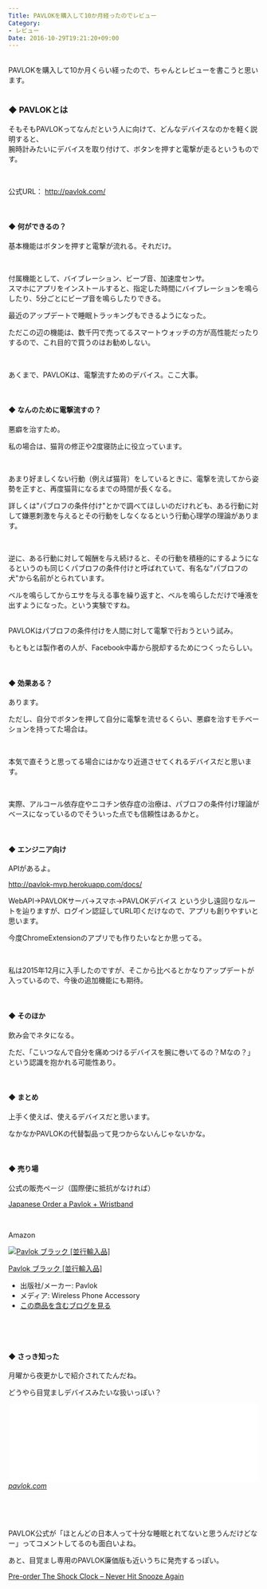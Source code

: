 ```yaml
---
Title: PAVLOKを購入して10か月経ったのでレビュー
Category:
- レビュー
Date: 2016-10-29T19:21:20+09:00
---
```


<p><br />PAVLOKを購入して10か月くらい経ったので、ちゃんとレビューを書こうと思います。</p>
<p><img class="magnifiable" src="https://cdn-ak2.f.st-hatena.com/images/fotolife/a/alfe1025/20010311/20010311234020.jpg" alt="" /></p>

### ◆ PAVLOKとは

<p>そもそもPAVLOKってなんだという人に向けて、どんなデバイスなのかを軽く説明すると、<br />腕時計みたいにデバイスを取り付けて、ボタンを押すと電撃が走るというものです。</p>
<p> </p>
<p>公式URL： <a href="http://pavlok.com/">http://pavlok.com/</a></p>
<p> </p>
<h4>◆ 何ができるの？</h4>
<p>基本機能はボタンを押すと電撃が流れる。それだけ。</p>
<p> </p>
<p>付属機能として、バイブレーション、ビープ音、加速度センサ。<br />スマホにアプリをインストールすると、指定した時間にバイブレーションを鳴らしたり、5分ごとにビープ音を鳴らしたりできる。</p>
<p>最近のアップデートで睡眠トラッキングもできるようになった。</p>
<p>ただこの辺の機能は、数千円で売ってるスマートウォッチの方が高性能だったりするので、これ目的で買うのはお勧めしない。</p>
<p> </p>
<p>あくまで、PAVLOKは、電撃流すためのデバイス。ここ大事。</p>
<p> </p>
<h4>◆ なんのために電撃流すの？</h4>
<p>悪癖を治すため。</p>
<p>私の場合は、猫背の修正や2度寝防止に役立っています。</p>
<p> </p>
<p>あまり好ましくない行動（例えば猫背）をしているときに、電撃を流してから姿勢を正すと、再度猫背になるまでの時間が長くなる。</p>
<p>詳しくは"パブロフの条件付け"とかで調べてほしいのだけれども、ある行動に対して嫌悪刺激を与えるとその行動をしなくなるという行動心理学の理論があります。</p>
<p> </p>
<p>逆に、ある行動に対して報酬を与え続けると、その行動を積極的にするようになるというのも同じくパブロフの条件付けと呼ばれていて、有名な"パブロフの犬"から名前がとられています。</p>
<p>ベルを鳴らしてからエサを与える事を繰り返すと、ベルを鳴らしただけで唾液を出すようになった。という実験ですね。</p>
<p><br />PAVLOKはパブロフの条件付けを人間に対して電撃で行おうという試み。</p>
<p>もともとは製作者の人が、Facebook中毒から脱却するためにつくったらしい。</p>
<p> </p>
<h4>◆ 効果ある？</h4>
<p>あります。</p>
<p>ただし、自分でボタンを押して自分に電撃を流せるくらい、悪癖を治すモチベーションを持ってた場合は。</p>
<p> </p>
<p>本気で直そうと思ってる場合にはかなり近道させてくれるデバイスだと思います。</p>
<p> </p>
<p>実際、アルコール依存症やニコチン依存症の治療は、パブロフの条件付け理論がベースになっているのでそういった点でも信頼性はあるかと。</p>
<p> </p>
<h4>◆ エンジニア向け</h4>
<p>APIがあるよ。</p>
<p><a href="http://pavlok-mvp.herokuapp.com/docs/">http://pavlok-mvp.herokuapp.com/docs/</a></p>
<p>WebAPI→PAVLOKサーバ→スマホ→PAVLOKデバイス という少し遠回りなルートを辿りますが、ログイン認証してURL叩くだけなので、アプリも創りやすいと思います。</p>
<p>今度ChromeExtensionのアプリでも作りたいなとか思ってる。</p>
<p> </p>
<p>私は2015年12月に入手したのですが、そこから比べるとかなりアップデートが入っているので、今後の追加機能にも期待。</p>
<p> </p>
<h4>◆ そのほか</h4>
<p>飲み会でネタになる。</p>
<p>ただ、「こいつなんで自分を痛めつけるデバイスを腕に巻いてるの？Mなの？」という認識を抱かれる可能性あり。</p>
<p> </p>
<h4>◆ まとめ</h4>
<p>上手く使えば、使えるデバイスだと思います。</p>
<p>なかなかPAVLOKの代替製品って見つからないんじゃないかな。</p>
<p> </p>
<h4>◆ 売り場</h4>
<p>公式の販売ページ（国際便に抵抗がなければ）</p>
<p><a href="https://buy.pavlok.com/products/japanese-order-a-pavlok-wristband">Japanese Order a Pavlok + Wristband</a></p>
<p> </p>
<p>Amazon</p>
<div class="freezed">
<div class="hatena-asin-detail"><a href="http://www.amazon.co.jp/exec/obidos/ASIN/B013S20C3Q/ab1025-22/"><img class="hatena-asin-detail-image" title="Pavlok ブラック [並行輸入品]" src="http://ecx.images-amazon.com/images/I/41-I2P3XH1L._SL160_.jpg" alt="Pavlok ブラック [並行輸入品]" /></a>
<div class="hatena-asin-detail-info">
<p class="hatena-asin-detail-title"><a href="http://www.amazon.co.jp/exec/obidos/ASIN/B013S20C3Q/ab1025-22/">Pavlok ブラック [並行輸入品]</a></p>
<ul>
<li><span class="hatena-asin-detail-label">出版社/メーカー:</span> Pavlok</li>
<li><span class="hatena-asin-detail-label">メディア:</span> Wireless Phone Accessory</li>
<li><a href="http://d.hatena.ne.jp/asin/B013S20C3Q/ab1025-22" target="_blank">この商品を含むブログを見る</a></li>
</ul>
</div>
<div class="hatena-asin-detail-foot"> </div>
</div>
</div>
<p> </p>
<h4>◆ さっき知った</h4>
<p>月曜から夜更かしで紹介されてたんだね。</p>
<p>どうやら目覚ましデバイスみたいな扱いっぽい？</p>
<p><iframe class="embed-card embed-webcard" style="display: block; width: 100%; height: 155px; max-width: 500px; margin: auto;" title="We're Big in Japan - Pavlok" src="//hatenablog-parts.com/embed?url=http%3A%2F%2Fpavlok.com%2Fblog%2Fwere-big-in-japan%2F" frameborder="0" scrolling="no"></iframe><cite class="hatena-citation"><a href="http://pavlok.com/blog/were-big-in-japan/">pavlok.com</a></cite></p>
<p> </p>
<p> </p>
<p>PAVLOK公式が「ほとんどの日本人って十分な睡眠とれてないと思うんだけどなー」ってコメントしてるのも面白いよね。</p>
<p>あと、目覚まし専用のPAVLOK廉価版も近いうちに発売するっぽい。</p>
<p><a href="https://buy.pavlok.com/products/shocking-alarm-clock">Pre-order The Shock Clock – Never Hit Snooze Again</a></p>
<p> </p>
<p> </p>
